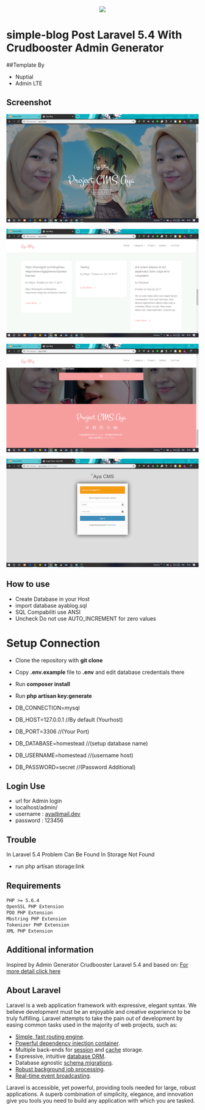 <p align="center"><img src="https://laravel.com/assets/img/components/logo-laravel.svg"></p>

# simple-blog Post Laravel 5.4 With Crudbooster Admin Generator
##Template By 
- Nuptial
- Admin LTE

## Screenshot
<p align="center"><img src="https://raw.githubusercontent.com/oecax2208/Aya-Blog/master/Screenshot%20(172).png"></p>
<p align="center"><img src="https://raw.githubusercontent.com/oecax2208/Aya-Blog/master/Screenshot%20(174).png"></p>
<p align="center"><img src="https://raw.githubusercontent.com/oecax2208/Aya-Blog/master/Screenshot%20(175).png"></p>
<p align="center"><img src="https://raw.githubusercontent.com/oecax2208/Aya-Blog/master/Screenshot%20(176).png"></p>


## How to use
- Create Database in your Host
- import database ayablog.sql 
- SQL Compabiliti use ANSI
- Uncheck Do not use AUTO_INCREMENT for zero values

# Setup Connection
- Clone the repository with __git clone__
- Copy __.env.example__ file to __.env__ and edit database credentials there
- Run __composer install__
- Run __php artisan key:generate__

- DB_CONNECTION=mysql
- DB_HOST=127.0.0.1 //By default (Yourhost)
- DB_PORT=3306 //(Your Port)
- DB_DATABASE=homestead //(setup database name)
- DB_USERNAME=homestead //(username host)
- DB_PASSWORD=secret //(Password Additional)

## Login Use 
- url for Admin login
- localhost/admin/
- username : aya@mail.dev
- password : 123456

## Trouble
In Laravel 5.4 Problem Can Be Found In Storage Not Found
- run php artisan storage:link

## Requirements

	PHP >= 5.6.4
	OpenSSL PHP Extension
	PDO PHP Extension
	Mbstring PHP Extension
	Tokenizer PHP Extension
	XML PHP Extension


## Additional information

Inspired by Admin Generator Crudbooster Laravel 5.4 and based on:
[For more detail click here](http://crudbooster.com/)

## About Laravel

Laravel is a web application framework with expressive, elegant syntax. We believe development must be an enjoyable and creative experience to be truly fulfilling. Laravel attempts to take the pain out of development by easing common tasks used in the majority of web projects, such as:

- [Simple, fast routing engine](https://laravel.com/docs/routing).
- [Powerful dependency injection container](https://laravel.com/docs/container).
- Multiple back-ends for [session](https://laravel.com/docs/session) and [cache](https://laravel.com/docs/cache) storage.
- Expressive, intuitive [database ORM](https://laravel.com/docs/eloquent).
- Database agnostic [schema migrations](https://laravel.com/docs/migrations).
- [Robust background job processing](https://laravel.com/docs/queues).
- [Real-time event broadcasting](https://laravel.com/docs/broadcasting).

Laravel is accessible, yet powerful, providing tools needed for large, robust applications. A superb combination of simplicity, elegance, and innovation give you tools you need to build any application with which you are tasked.
